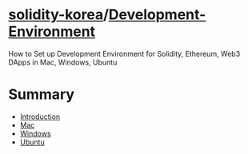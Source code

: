 # [ solidity-korea](https://github.com/solidity-korea)/[**Development-Environment**](https://github.com/solidity-korea/Development-Environment)

How to Set up Development Environment for Solidity, Ethereum, Web3 DApps in Mac, Windows, Ubuntu

# Summary

* [Introduction](README.md)
* [Mac](/mac.md)
* [Windows](windows.md)
* [Ubuntu](ubuntu.md)



